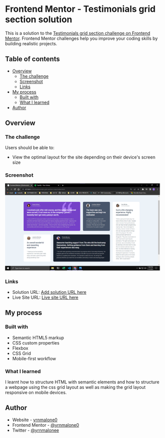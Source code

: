 # Frontend Mentor - Testimonials grid section solution

This is a solution to the [Testimonials grid section challenge on Frontend Mentor](https://www.frontendmentor.io/challenges/testimonials-grid-section-Nnw6J7Un7). Frontend Mentor challenges help you improve your coding skills by building realistic projects. 

## Table of contents

- [Overview](#overview)
  - [The challenge](#the-challenge)
  - [Screenshot](#screenshot)
  - [Links](#links)
- [My process](#my-process)
  - [Built with](#built-with)
  - [What I learned](#what-i-learned)
- [Author](#author)

## Overview

### The challenge

Users should be able to:

- View the optimal layout for the site depending on their device's screen size

### Screenshot

![](./design/css-grid-shots.png)

### Links

- Solution URL: [Add solution URL here](https://your-solution-url.com)
- Live Site URL: [Live site URL here](https://testimonials-grid-sectionx.netlify.app)

## My process

### Built with

- Semantic HTML5 markup
- CSS custom properties
- Flexbox
- CSS Grid
- Mobile-first workflow

### What I learned

I learnt how to structure HTML with semantic elements and how to structure a webpage using the css grid layout as well as making the grid layout responsive on mobile devices.

## Author

- Website - [yrnmalone0](https://github.com/yrnmalone0)
- Frontend Mentor - [@yrnmalone0](https://www.frontendmentor.io/profile/yrnmalone0)
- Twitter - [@yrnmalonee](https://www.twitter.com/yrnmalonee)

